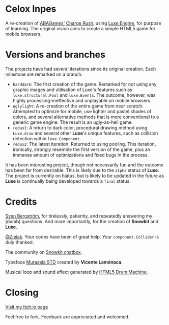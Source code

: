 # Celox Inpes
A re-creation of [ABAGames'](http://www.asahi-net.or.jp/~cs8k-cyu/) [Charge Rush](http://abagames.sakura.ne.jp/html5/cr/), using [Luxe Engine](http://luxeengine.com/), for purpose of learning. The original vision aims to create a simple HTML5 game for mobile browsers.

# Versions and branches

The projects have had several iterations since its original creation. Each milestone are remarked on a branch.

* ```harddark```: The first creation of the game. Remarked for not using any graphic images and utilisation of Luxe's features such as ```luxe.structural.Pool``` and ```luxe.Events```. The outcome, however, was highly processing-ineffective and unplayable on mobile browsers.
* ```uglylight```: A re-creation of the entire game from near scratch. Attempted to optimize for mobile, use lighter and pastel shades of colors, and several alternative methods that is more conventional to a generic game engine. The result is an ugly-as-hell game.
* ```redux1```: A return to dark color, procedural drawing method using ```Luxe.draw``` and several other **Luxe**'s unique features, such as collision detection within ```luxe.Component```.
* ```redux2```: The latest iteration. Returned to using pooling. This iteration, ironically, strongly resemble the first version of the game, plus an immense amount of optimizations and fixed bugs in the process.

It has been interesting project, though not necessarily fun and the outcome has been far from desirable. This is likely due to the ```alpha``` status of **Luxe**. The project is currently on hiatus, but is likely to be updated in the future as **Luxe** is continually being developed towards a ```final``` status.

# Credits

[Sven Bergström](https://github.com/underscorediscovery), for tirelessly, patiently, and repeatedly answering my (dumb) questions. And more importantly, for the creation of **Snowkit** and **Luxe**.

[@Zielak](https://github.com/Zielak). Your codes have been of great help. Your ```component.Collider``` is duly thanked.

The community on [Snowkit chatbox](https://gitter.im/snowkit/public).

Typeface [Murazela STD](http://tipotype.com/muzarela-std/) created by **Vicente Lamónaca**.

Musical loop and sound effect generated by [HTML5 Drum Machine](http://html5drummachine.com/).

# Closing

[Visit my Itch.io page](http://junongx.itch.io/celoxinpes)

Feel free to fork. Feedback are appreciated and welcomed.